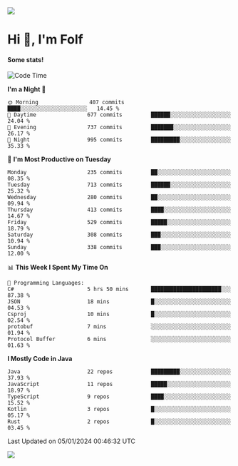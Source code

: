<img src="https://komarev.com/ghpvc/?username=itsfolf"/>
<h1>Hi 👋, I'm Folf</h1>


#### Some stats!
<!--START_SECTION:waka-->
![Code Time](http://img.shields.io/badge/Code%20Time-2%2C082%20hrs%2039%20mins-blue)

**I'm a Night 🦉** 

```text
🌞 Morning                407 commits         ████░░░░░░░░░░░░░░░░░░░░░   14.45 % 
🌆 Daytime                677 commits         ██████░░░░░░░░░░░░░░░░░░░   24.04 % 
🌃 Evening                737 commits         ███████░░░░░░░░░░░░░░░░░░   26.17 % 
🌙 Night                  995 commits         █████████░░░░░░░░░░░░░░░░   35.33 % 
```
📅 **I'm Most Productive on Tuesday** 

```text
Monday                   235 commits         ██░░░░░░░░░░░░░░░░░░░░░░░   08.35 % 
Tuesday                  713 commits         ██████░░░░░░░░░░░░░░░░░░░   25.32 % 
Wednesday                280 commits         ██░░░░░░░░░░░░░░░░░░░░░░░   09.94 % 
Thursday                 413 commits         ████░░░░░░░░░░░░░░░░░░░░░   14.67 % 
Friday                   529 commits         █████░░░░░░░░░░░░░░░░░░░░   18.79 % 
Saturday                 308 commits         ███░░░░░░░░░░░░░░░░░░░░░░   10.94 % 
Sunday                   338 commits         ███░░░░░░░░░░░░░░░░░░░░░░   12.00 % 
```


📊 **This Week I Spent My Time On** 

```text
💬 Programming Languages: 
C#                       5 hrs 50 mins       ██████████████████████░░░   87.38 % 
JSON                     18 mins             █░░░░░░░░░░░░░░░░░░░░░░░░   04.53 % 
Csproj                   10 mins             █░░░░░░░░░░░░░░░░░░░░░░░░   02.54 % 
protobuf                 7 mins              ░░░░░░░░░░░░░░░░░░░░░░░░░   01.94 % 
Protocol Buffer          6 mins              ░░░░░░░░░░░░░░░░░░░░░░░░░   01.63 % 
```

**I Mostly Code in Java** 

```text
Java                     22 repos            █████████░░░░░░░░░░░░░░░░   37.93 % 
JavaScript               11 repos            █████░░░░░░░░░░░░░░░░░░░░   18.97 % 
TypeScript               9 repos             ████░░░░░░░░░░░░░░░░░░░░░   15.52 % 
Kotlin                   3 repos             █░░░░░░░░░░░░░░░░░░░░░░░░   05.17 % 
Rust                     2 repos             █░░░░░░░░░░░░░░░░░░░░░░░░   03.45 % 
```




 Last Updated on 05/01/2024 00:46:32 UTC
<!--END_SECTION:waka-->
<a src="https://discord.com/users/1090088995976925305"><img src="https://lanyard-profile-readme.vercel.app/api/1090088995976925305"/></a></td> 
